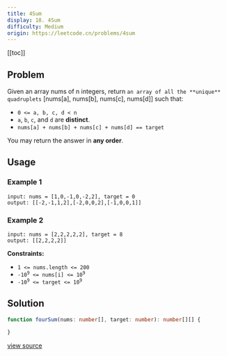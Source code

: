```yaml
---
title: 4Sum
display: 18. 4Sum
difficulty: Medium
origin: https://leetcode.cn/problems/4sum
---
```


[[toc]]

## Problem

Given an array nums of n integers, return `an array of all the **unique** quadruplets` [nums[a], nums[b], nums[c], nums[d]] such that:

- <code>0 &lt;= a, b, c, d&nbsp;&lt; n</code>
- <code>a</code>, <code>b</code>, <code>c</code>, and <code>d</code> are **distinct**.
- <code>nums[a] + nums[b] + nums[c] + nums[d] == target</code>

You may return the answer in **any order**.

## Usage

### Example 1

```
input: nums = [1,0,-1,0,-2,2], target = 0
output: [[-2,-1,1,2],[-2,0,0,2],[-1,0,0,1]]
```

### Example 2

```
input: nums = [2,2,2,2,2], target = 8
output: [[2,2,2,2]]
```


**Constraints:**

- <code>1 &lt;= nums.length &lt;= 200</code>
- <code>-10<sup>9</sup> &lt;= nums[i] &lt;= 10<sup>9</sup></code>
- <code>-10<sup>9</sup> &lt;= target &lt;= 10<sup>9</sup></code>


## Solution

```ts
function fourSum(nums: number[], target: number): number[][] {

}
```

[view source](https://leetcode.cn/problems/4sum)

